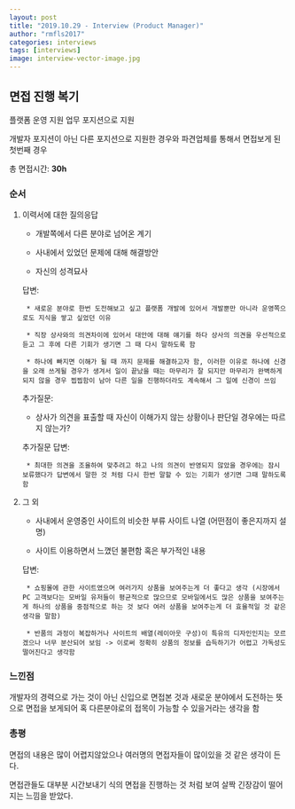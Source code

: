 ```yaml
---
layout: post
title: "2019.10.29 - Interview (Product Manager)"
author: "rmfls2017"
categories: interviews
tags: [interviews]
image: interview-vector-image.jpg
---
```


## 면접 진행 복기

플랫폼 운영 지원 업무 포지션으로 지원

개발자 포지션이 아닌 다른 포지션으로 지원한 경우와 파견업체를 통해서 면접보게 된 첫번째 경우

총 면접시간: **30h**

### 순서

1. 이력서에 대한 질의응답

    * 개발쪽에서 다른 분야로 넘어온 계기

    * 사내에서 있었던 문제에 대해 해결방안

    * 자신의 성격묘사

    답변:

        * 새로운 분야로 한번 도전해보고 싶고 플랫폼 개발에 있어서 개발뿐만 아니라 운영쪽으로도 지식을 쌓고 싶었던 이유

        * 직장 상사와의 의견차이에 있어서 대안에 대해 얘기를 하다 상사의 의견을 우선적으로 듣고 그 후에 다른 기회가 생기면 그 때 다시 말하도록 함

        * 하나에 빠지면 이해가 될 때 까지 문제를 해결하고자 함, 이러한 이유로 하나에 신경을 오래 쓰게될 경우가 생겨서 일이 끝났을 때는 마무리가 잘 되지만 마무리가 완벽하게 되지 않을 경우 찝찝함이 남아 다른 일을 진행하더라도 계속해서 그 일에 신경이 쓰임

    추가질문:

    * 상사가 의견을 표출할 때 자신이 이해가지 않는 상황이나 판단일 경우에는 따르지 않는가?

    추가질문 답변:

        * 최대한 의견을 조율하여 맞추려고 하고 나의 의견이 반영되지 않았을 경우에는 잠시 보류했다가 답변에서 말한 것 처럼 다시 한번 말할 수 있는 기회가 생기면 그때 말하도록 함
2. 그 외

    * 사내에서 운영중인 사이트의 비슷한 부류 사이트 나열 (어떤점이 좋은지까지 설명)

    * 사이트 이용하면서 느꼈던 불편함 혹은 부가적인 내용

    답변:

        * 쇼핑몰에 관한 사이트였으며 여러가지 상품을 보여주는게 더 좋다고 생각 (시장에서 PC 고객보다는 모바일 유저들이 평균적으로 많으므로 모바일에서도 많은 상품을 보여주는게 하나의 상품을 중점적으로 하는 것 보다 여러 상품을 보여주는게 더 효율적일 것 같은 생각을 말함)

        * 반품의 과정이 복잡하거나 사이트의 배열(레이아웃 구성)이 특유의 디자인인지는 모르겠으나 너무 분산되어 보임 -> 이로써 정확히 상품의 정보를 습득하기가 어렵고 가독성도 떨어진다고 생각함

### 느낀점

개발자의 경력으로 가는 것이 아닌 신입으로 면접본 것과 새로운 분야에서 도전하는 뜻으로 면접을 보게되어 혹 다른분야로의 접목이 가능할 수 있을거라는 생각을 함

### 총평

면접의 내용은 많이 어렵지않았으나 여러명의 면접자들이 많이있을 것 같은 생각이 든다.

면접관들도 대부분 시간보내기 식의 면접을 진행하는 것 처럼 보여 살짝 긴장감이 떨어지는 느낌을 받았다.